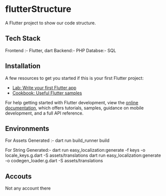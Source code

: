 # flutterStructure

A Flutter project to show our code structure.

## Tech Stack
Frontend :- Flutter, dart
Backend:- PHP
Databse:- SQL

## Installation

A few resources to get you started if this is your first Flutter project:

- [Lab: Write your first Flutter app](https://docs.flutter.dev/get-started/codelab)
- [Cookbook: Useful Flutter samples](https://docs.flutter.dev/cookbook)

For help getting started with Flutter development, view the
[online documentation](https://docs.flutter.dev/), which offers tutorials,
samples, guidance on mobile development, and a full API reference.

## Environments

For Assets Generated :-
dart run build_runner build

For String Generated:-
dart run easy_localization:generate -f keys -o locale_keys.g.dart -S assets/translations
dart run easy_localization:generate -o codegen_loader.g.dart -S assets/translations

## Accouts
Not any account there

 

